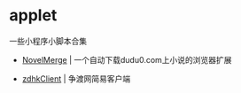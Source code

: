 # applet
一些小程序小脚本合集

* [NovelMerge](js/novelMerge/) | 一个自动下载dudu0.com上小说的浏览器扩展  

* [zdhkClient](js/zdhkClient/) | 争渡网简易客户端  
